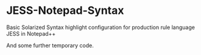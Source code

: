 # JESS-Notepad-Syntax
Basic Solarized Syntax highlight configuration for production rule language JESS in Notepad++ 

And some further temporary code.
